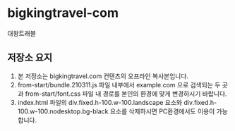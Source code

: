 # bigkingtravel-com
대왕트래블

## 저장소 요지
1. 본 저장소는 bigkingtravel.com 컨텐츠의 오프라인 복사본입니다.
2. from-start/bundle.210311.js 파일 내부에서 example.com 으로 검색되는 두 곳과 from-start/font.css 파일 내 경로를 본인의 환경에 맞게 변경하시기 바랍니다.
3. index.html 파일의 div.fixed.h-100.w-100.landscape 요소와 div.fixed.h-100.w-100.nodesktop.bg-black 요소를 삭제하시면 PC환경에서도 이용이 가능합니다.
